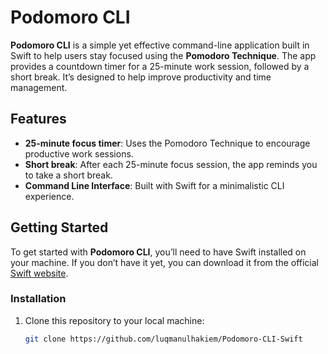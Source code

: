 # Podomoro CLI

**Podomoro CLI** is a simple yet effective command-line application built in Swift to help users stay focused using the **Pomodoro Technique**. The app provides a countdown timer for a 25-minute work session, followed by a short break. It’s designed to help improve productivity and time management.

## Features

- **25-minute focus timer**: Uses the Pomodoro Technique to encourage productive work sessions.
- **Short break**: After each 25-minute focus session, the app reminds you to take a short break.
- **Command Line Interface**: Built with Swift for a minimalistic CLI experience.

## Getting Started

To get started with **Podomoro CLI**, you’ll need to have Swift installed on your machine. If you don’t have it yet, you can download it from the official [Swift website](https://swift.org/download/).

### Installation

1. Clone this repository to your local machine:
   ```bash
   git clone https://github.com/luqmanulhakiem/Podomoro-CLI-Swift
